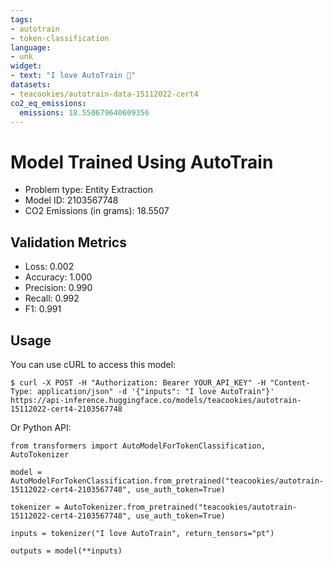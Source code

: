 ```yaml
---
tags:
- autotrain
- token-classification
language:
- unk
widget:
- text: "I love AutoTrain 🤗"
datasets:
- teacookies/autotrain-data-15112022-cert4
co2_eq_emissions:
  emissions: 18.550679640609356
---
```


# Model Trained Using AutoTrain

- Problem type: Entity Extraction
- Model ID: 2103567748
- CO2 Emissions (in grams): 18.5507

## Validation Metrics

- Loss: 0.002
- Accuracy: 1.000
- Precision: 0.990
- Recall: 0.992
- F1: 0.991

## Usage

You can use cURL to access this model:

```
$ curl -X POST -H "Authorization: Bearer YOUR_API_KEY" -H "Content-Type: application/json" -d '{"inputs": "I love AutoTrain"}' https://api-inference.huggingface.co/models/teacookies/autotrain-15112022-cert4-2103567748
```

Or Python API:

```
from transformers import AutoModelForTokenClassification, AutoTokenizer

model = AutoModelForTokenClassification.from_pretrained("teacookies/autotrain-15112022-cert4-2103567748", use_auth_token=True)

tokenizer = AutoTokenizer.from_pretrained("teacookies/autotrain-15112022-cert4-2103567748", use_auth_token=True)

inputs = tokenizer("I love AutoTrain", return_tensors="pt")

outputs = model(**inputs)
```